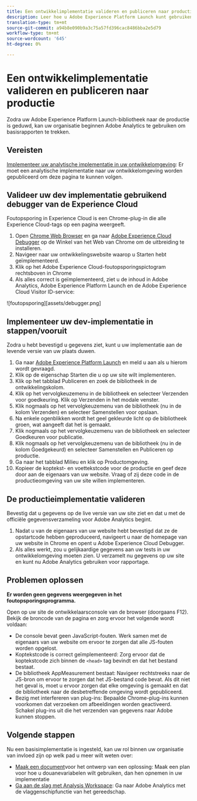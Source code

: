 ```yaml
---
title: Een ontwikkelimplementatie valideren en publiceren naar productie
description: Leer hoe u Adobe Experience Platform Launch kunt gebruiken om Adobe Analytics in uw productieomgeving te implementeren.
translation-type: tm+mt
source-git-commit: a94b8e090b9a3c75a57fd396cac8486bba2e5d79
workflow-type: tm+mt
source-wordcount: '645'
ht-degree: 0%

---
```



# Een ontwikkelimplementatie valideren en publiceren naar productie

Zodra uw Adobe Experience Platform Launch-bibliotheek naar de productie is geduwd, kan uw organisatie beginnen Adobe Analytics te gebruiken om basisrapporten te trekken.

## Vereisten

[Implementeer uw analytische implementatie in uw ontwikkelomgeving](deploy-dev.md): Er moet een analytische implementatie naar uw ontwikkelomgeving worden gepubliceerd om deze pagina te kunnen volgen.

## Valideer uw dev implementatie gebruikend debugger van de Experience Cloud

Foutopsporing in Experience Cloud is een Chrome-plug-in die alle Experience Cloud-tags op een pagina weergeeft.

1. Open [Chrome Web Browser](https://www.google.com/chrome/) en ga naar [Adobe Experience Cloud Debugger](https://chrome.google.com/webstore/detail/adobe-experience-cloud-de/ocdmogmohccmeicdhlhhgepeaijenapj) op de Winkel van het Web van Chrome om de uitbreiding te installeren.
2. Navigeer naar uw ontwikkelingswebsite waarop u Starten hebt geïmplementeerd.
3. Klik op het Adobe Experience Cloud-foutopsporingspictogram rechtsboven in Chrome
4. Als alles correct is geïmplementeerd, ziet u de inhoud in Adobe Analytics, Adobe Experience Platform Launch en de Adobe Experience Cloud Visitor ID-service:

![foutopsporing][assets/debugger.png]

## Implementeer uw dev-implementatie in stappen/vooruit

Zodra u hebt bevestigd u gegevens ziet, kunt u uw implementatie aan de levende versie van uw plaats duwen.

1. Ga naar [Adobe Experience Platform Launch](https://launch.adobe.com) en meld u aan als u hierom wordt gevraagd.
2. Klik op de eigenschap Starten die u op uw site wilt implementeren.
3. Klik op het tabblad Publiceren en zoek de bibliotheek in de ontwikkelingskolom.
4. Klik op het vervolgkeuzemenu in de bibliotheek en selecteer Verzenden voor goedkeuring. Klik op Verzenden in het modale venster.
5. Klik nogmaals op het vervolgkeuzemenu van de bibliotheek (nu in de kolom Verzenden) en selecteer Samenstellen voor opslaan.
6. Na enkele ogenblikken wordt het geel gekleurde licht op de bibliotheek groen, wat aangeeft dat het is gemaakt.
7. Klik nogmaals op het vervolgkeuzemenu van de bibliotheek en selecteer Goedkeuren voor publicatie.
8. Klik nogmaals op het vervolgkeuzemenu van de bibliotheek (nu in de kolom Goedgekeurd) en selecteer Samenstellen en Publiceren op productie.
9. Ga naar het tabblad Milieu en klik op Productomgeving.
10. Kopieer de koptekst- en voettekstcode voor de productie en geef deze door aan de eigenaars van uw website. Vraag of zij deze code in de productieomgeving van uw site willen implementeren.

## De productieimplementatie valideren

Bevestig dat u gegevens op de live versie van uw site ziet en dat u met de officiële gegevensverzameling voor Adobe Analytics begint.

1. Nadat u van de eigenaars van uw website hebt bevestigd dat ze de opstartcode hebben geproduceerd, navigeert u naar de homepage van uw website in Chrome en opent u Adobe Experience Cloud Debugger.
2. Als alles werkt, zou u gelijkaardige gegevens aan uw tests in uw ontwikkelomgeving moeten zien. U verzamelt nu gegevens op uw site en kunt nu Adobe Analytics gebruiken voor rapportage.

## Problemen oplossen

**Er worden geen gegevens weergegeven in het foutopsporingsprogramma.**

Open op uw site de ontwikkelaarsconsole van de browser (doorgaans F12). Bekijk de broncode van de pagina en zorg ervoor het volgende wordt voldaan:

* De console bevat geen JavaScript-fouten. Werk samen met de eigenaars van uw website om ervoor te zorgen dat alle JS-fouten worden opgelost.
* Koptekstcode is correct geïmplementeerd: Zorg ervoor dat de koptekstcode zich binnen de `<head>` tag bevindt en dat het bestand bestaat.
* De bibliotheek AppMeasurement bestaat: Navigeer rechtstreeks naar de JS-bron om ervoor te zorgen dat het JS-bestand code bevat. Als dit niet het geval is, moet u ervoor zorgen dat elke omgeving is gemaakt en dat de bibliotheek naar de desbetreffende omgeving wordt gepubliceerd.
* Bezig met interfereren van plug-ins: Bepaalde Chrome-plug-ins kunnen voorkomen dat verzoeken om afbeeldingen worden geactiveerd. Schakel plug-ins uit die het verzenden van gegevens naar Adobe kunnen stoppen.

## Volgende stappen

Nu een basisimplementatie is ingesteld, kan uw rol binnen uw organisatie van invloed zijn op welk pad u meer wilt weten over:

* [Maak een document](../prepare/solution-design.md)voor het ontwerp van een oplossing: Maak een plan voor hoe u douanevariabelen wilt gebruiken, dan hen opnemen in uw implementatie
* [Ga aan de slag met Analysis Workspace](/help/analyze/analysis-workspace/home.md): Ga naar Adobe Analytics met de vlaggenschipfunctie van het gereedschap.

